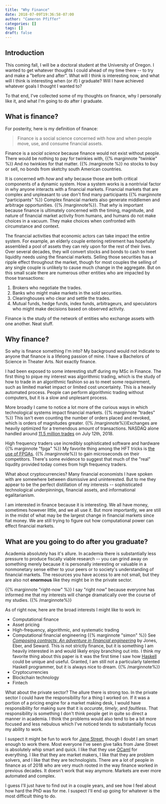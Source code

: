 ```yaml
---
title: "Why Finance"
date: 2018-07-09T19:36:58-07:00
author: "Cameron Pfiffer"
categories: []
tags: []
draft: false
---
```


## Introduction
This coming fall, I will be a doctoral student at the University of Oregon. I wanted to get whatever thoughts I could ahead of my time there -- to try and make a "before and after". What will I think is interesting now, and what will I think is interesting when (or if) I graduate? Will I have achieved whatever goals I thought I wanted to?

To that end, I've collected some of my thoughts on finance, why I personally like it, and what I'm going to do after I graduate.

## What is finance?
For posterity, here is my definition of finance:

>Finance is a social science concerned with how and when people move, use, and consume financial assets.

Finance is a _social science_ because finance would not exist without people. There would be nothing to pay for twinkies with, {{% marginnote "twinkie" %}} And no twinkies for that matter.  {{% /marginnote %}} no stocks to buy or sell, no bonds from sketchy south American countries.

It is concerned wth _how_ and _why_ because those are both critical components of a dynamic system. How a system works is a nontrivial factor in why anyone interacts with a financial markets. Financial markets that are complex and unpleasant to use don't find many participants {{% marginnote "participants" %}} Complex financial markets also generate middlemen and arbitrage opportunities. {{% /marginnote%}}. That _why_ is important because finance is ultimately concerned with the timing, magnitude, and nature of financial market activity from humans, and humans do not make choices in a vacuum. They make choices when confronted with circumstance and context.

The financial activities that economic actors can take impact the entire system. For example, an elderly couple entering retirement has hopefully assembled a pool of assets they can rely upon for the rest of their lives. Over several decades, they will convert stocks and bonds to cash to meet liquidity needs using the financial markets. Selling those securities has a ripple effect throughout the market, though for most couples the selling of any single couple is unlikely to cause much change in the aggregate. But on this small scale there are numerous other entities who are impacted by those transactions:

1. Brokers who negotiate the trades.
2. Banks who might make markets in the sold securities.
3. Clearinghouses who clear and settle the trades.
4. Mutual funds, hedge funds, index funds, arbitrageurs, and speculators who might make decisions based on observed activity.

Finance is the study of the network of entities who exchange assets with one another. Neat stuff.

## Why finance?
So why is finance something I'm into? My background would not indicate to anyone that finance is a lifelong passion of mine. I have a Bachelors of Science in Theater Arts. Not exactly finance.

I had been exposed to some interesting stuff during my MSc in Finance. The first thing to pique my interest was algorithmic trading, which is the study of how to trade in an algorithmic fashion so as to meet some requirement, such as limited market impact or limited cost uncertainty. This is a heavily automated process. People can perform algorithmic trading without computers, but it is a slow and unplesant process.

More broadly I came to notice a lot more of the curious ways in which technological systems impact financial markets. {{% marginnote "trades" %}} This isn't even counting the number of orders placed and revoked, which is orders of magnitudes greater. {{% /marginnote%}}Exchanges are heavily optimized for a tremendous amount of transactions. NASDAQ alone handled around [11.5 million trades](http://www.nasdaqtrader.com/Trader.aspx?id=DailyMarketSummary) on July 12th, 2018.

High frequency traders use incredibly sophisticated software and hardware {{% marginnote "fpga" %}} My favorite thing among the HFT tricks is [the use of FPGAs](https://quant.stackexchange.com/questions/10519/how-are-hft-systems-implemented-on-fpga-nowadays). {{% /marginnote%}} to gain microseconds on their competitors. There's some evidence to suggest that much of the "real" liqudity provided today comes from high frequency traders.

What about cryptocurrencies? Many financial economists I have spoken with are somewhere between dismissive and uninterested. But to me they appear to be the perfect distillation of my interests -- sophisticated technological underpinnings, financial assets, and informational egalitarianism.

I am interested in finance because it is interesting. We all have money, sometimes however little, and we all use it. But more importantly, we are still in the midst of what may be the largest change in financial markets since fiat money. We are still trying to figure out how computational power can effect financial markets.

## What are you going to do after you graduate?
Academia absolutely has it's allure. In academia there is substantially less pressure to produce fiscally viable research -- you can grind away on something merely because it is personally interesting or valuable in a nonmonetary sense either to your peers or to society's understanding of financial markets. The resources you have access to are not small, but they are also not __enormous__ like they might be in the private sector.

{{% marginnote "right-now" %}} I say "right now" because everyone has informed me that my interests will change dramatically over the course of my studies. {{% /marginnote%}}

As of right now, here are the broad interests I might like to work in:

- Computational finance
- Asset pricing
- High-frequency, algorithmic, and systematic trading
- Computational financial engineering
{{% marginnote "simon" %}} See _[Composing contracts: An adventure in financial engineering](https://www.microsoft.com/en-us/research/wp-content/uploads/2016/07/contracts-icfp.pdf)_ by Jones, Eber, and Seward. This is not strictly finance, but it is something I am heavily interested in and would likely enjoy branching out into. I think my favorite thing about this paper is it was the first time I saw how [Haskell](https://www.haskell.org/) could be unique and useful. Granted, I am still not a particularly talented Haskell programmer, but it is always nice to dream. {{% /marginnote%}}
- Cryptocurrencies
- Blockchain technology
- Fintech

What about the private sector? The allure there is strong too. In the private sector I could have the responsibility for a thing I worked on. If it was a portion of a pricing engine for a market making desk, I would have responsibility for making sure that it is _accurate_, _timely_, and _faultless_. That responsibility is something I don't think people get in quite so direct a manner in academia. I think the problems would also tend to be a bit more focused and less nebulous which I've noticed tends to substantially focus my ability to work.

I suspect it might be fun to work for [Jane Street](https://www.janestreet.com/), though I doubt I am smart enough to work there. Most everyone I've seen give talks from Jane Street is absolutely whip smart and quick. I like that they use [OCaml](https://ocaml.org/) for everything. I like that they are market makers, I like that they are problem solvers, and I like that they are technologists. There are a lot of people in finance as of 2018 who are very much rooted in the way finance worked in previous decades. It doesn't work that way anymore. Markets are ever more automated and complex.

I guess I'll just have to find out in a couple years, and see how I feel about how hard the PhD was for me. I suspect I'll end up going for whatever is the most difficult thing to do.
